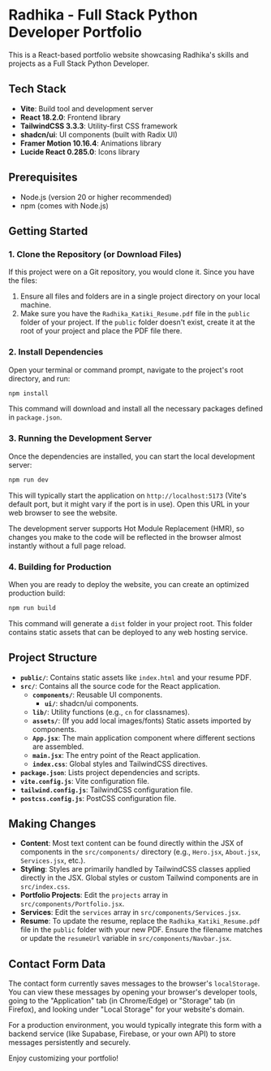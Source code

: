 
# Radhika - Full Stack Python Developer Portfolio

This is a React-based portfolio website showcasing Radhika's skills and projects as a Full Stack Python Developer.

## Tech Stack


- **Vite**: Build tool and development server
- **React 18.2.0**: Frontend library
- **TailwindCSS 3.3.3**: Utility-first CSS framework
- **shadcn/ui**: UI components (built with Radix UI)
- **Framer Motion 10.16.4**: Animations library
- **Lucide React 0.285.0**: Icons library

## Prerequisites

- Node.js (version 20 or higher recommended)
- npm (comes with Node.js)

## Getting Started

### 1. Clone the Repository (or Download Files)

If this project were on a Git repository, you would clone it. Since you have the files:
1.  Ensure all files and folders are in a single project directory on your local machine.
2.  Make sure you have the `Radhika_Katiki_Resume.pdf` file in the `public` folder of your project. If the `public` folder doesn't exist, create it at the root of your project and place the PDF file there.

### 2. Install Dependencies

Open your terminal or command prompt, navigate to the project's root directory, and run:

```bash
npm install
```
This command will download and install all the necessary packages defined in `package.json`.

### 3. Running the Development Server

Once the dependencies are installed, you can start the local development server:

```bash
npm run dev
```
This will typically start the application on `http://localhost:5173` (Vite's default port, but it might vary if the port is in use). Open this URL in your web browser to see the website.

The development server supports Hot Module Replacement (HMR), so changes you make to the code will be reflected in the browser almost instantly without a full page reload.

### 4. Building for Production

When you are ready to deploy the website, you can create an optimized production build:

```bash
npm run build
```
This command will generate a `dist` folder in your project root. This folder contains static assets that can be deployed to any web hosting service.

## Project Structure

-   **`public/`**: Contains static assets like `index.html` and your resume PDF.
-   **`src/`**: Contains all the source code for the React application.
    -   **`components/`**: Reusable UI components.
        -   **`ui/`**: shadcn/ui components.
    -   **`lib/`**: Utility functions (e.g., `cn` for classnames).
    -   **`assets/`**: (If you add local images/fonts) Static assets imported by components.
    -   **`App.jsx`**: The main application component where different sections are assembled.
    -   **`main.jsx`**: The entry point of the React application.
    -   **`index.css`**: Global styles and TailwindCSS directives.
-   **`package.json`**: Lists project dependencies and scripts.
-   **`vite.config.js`**: Vite configuration file.
-   **`tailwind.config.js`**: TailwindCSS configuration file.
-   **`postcss.config.js`**: PostCSS configuration file.

## Making Changes

-   **Content**: Most text content can be found directly within the JSX of components in the `src/components/` directory (e.g., `Hero.jsx`, `About.jsx`, `Services.jsx`, etc.).
-   **Styling**: Styles are primarily handled by TailwindCSS classes applied directly in the JSX. Global styles or custom Tailwind components are in `src/index.css`.
-   **Portfolio Projects**: Edit the `projects` array in `src/components/Portfolio.jsx`.
-   **Services**: Edit the `services` array in `src/components/Services.jsx`.
-   **Resume**: To update the resume, replace the `Radhika_Katiki_Resume.pdf` file in the `public` folder with your new PDF. Ensure the filename matches or update the `resumeUrl` variable in `src/components/Navbar.jsx`.

## Contact Form Data

The contact form currently saves messages to the browser's `localStorage`. You can view these messages by opening your browser's developer tools, going to the "Application" tab (in Chrome/Edge) or "Storage" tab (in Firefox), and looking under "Local Storage" for your website's domain.

For a production environment, you would typically integrate this form with a backend service (like Supabase, Firebase, or your own API) to store messages persistently and securely.

Enjoy customizing your portfolio!

